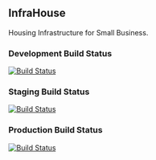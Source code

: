 ## InfraHouse
Housing Infrastructure for Small Business.

### Development Build Status
[![Build Status](https://dev.azure.com/sulabhshrestha/InfraHouse/_apis/build/status%2FInfraHouse-Develop?branchName=develop)](https://dev.azure.com/sulabhshrestha/InfraHouse/_build/latest?definitionId=10&branchName=develop) 

### Staging Build Status
[![Build Status](https://dev.azure.com/sulabhshrestha/InfraHouse/_apis/build/status%2FInfraHouse-Staging?branchName=stage)](https://dev.azure.com/sulabhshrestha/InfraHouse/_build/latest?definitionId=9&branchName=stage)

### Production Build Status
[![Build Status](https://dev.azure.com/sulabhshrestha/InfraHouse/_apis/build/status%2FInfraHouse-Production?branchName=main)](https://dev.azure.com/sulabhshrestha/InfraHouse/_build/latest?definitionId=8&branchName=main)

